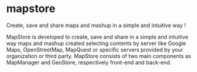 mapstore
========

Create, save and share maps and mashup in a simple and intuitive way !

MapStore is developed to create, save and share in a simple and intuitive way maps and mashup created selecting contents by server like Google Maps, OpenStreetMap, MapQuest or specific servers provided by your organization or third party. MapStore consists of two main components as MapManager and GeoStore, respectively front-end and back-end. 